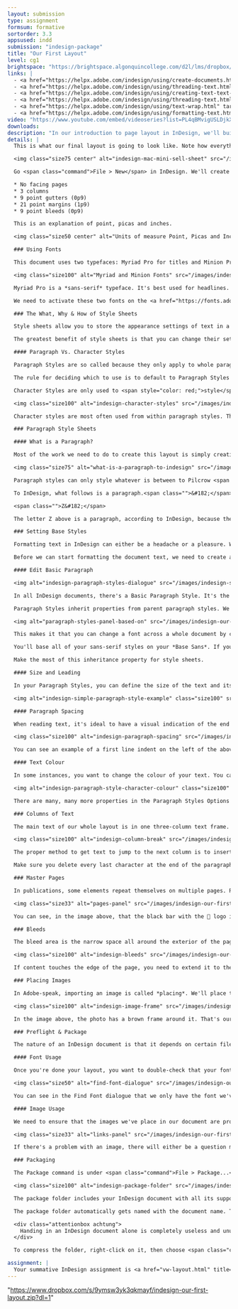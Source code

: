 ```yaml
---
layout: submission
type: assignment
formsum: formative
sortorder: 3.3
appsused: indd
submission: "indesign-package"
title: "Our First Layout"
level: cg1
brightspace: "https://brightspace.algonquincollege.com/d2l/lms/dropbox/user/folder_submit_files.d2l?db=157210&grpid=0&isprv=&bp=0&ou=193284"
links: |
  - <a href="https://helpx.adobe.com/indesign/using/create-documents.html" target="_blank" title="Adobe: Create Documents">Adobe: Create Documents</a>
  - <a href="https://helpx.adobe.com/indesign/using/threading-text.html" target="_blank" title="Adobe: Threading Text Frames">Adobe: Threading Text Frames</a>
  - <a href="https://helpx.adobe.com/indesign/using/creating-text-text-frames.html" target="_blank" title="Create Text Frames">Create Text Frames</a>
  - <a href="https://helpx.adobe.com/indesign/using/threading-text.html" target="_blank" title="Threading Text">Adobe: Threading Text</a>
  - <a href="https://helpx.adobe.com/indesign/using/text-wrap.html" target="_blank" title="Adobe: Text Wrap">Adobe: Text Wrap</a>
  - <a href="https://helpx.adobe.com/indesign/using/formatting-text.html#use_quick_apply" target="_blank">Adobe: Quick Apply</a>
video: "https://www.youtube.com/embed/videoseries?list=PL4qBMvigUSLDjkXfBZub8komrk3Bj3RyO"
downloads:
description: "In our introduction to page layout in InDesign, we'll build a single page layout promoting Apple's Mac Mini desktop computer."
details: |
  This is what our final layout is going to look like. Note how everything in the layout lines up with grid we've established in the document setup.

  <img class="size75 center" alt="indesign-mac-mini-sell-sheet" src="/images/indesign-our-first-layout/indesign-mac-mini-sell-sheet.jpg">

  Go <span class="command">File > New</span> in InDesign. We'll create a single-page document with:

  * No facing pages
  * 3 columns
  * 9 point gutters (0p9)
  * 21 point margins (1p9)
  * 9 point bleeds (0p9)

  This is an explanation of point, picas and inches.

  <img class="size50 center" alt="Units of measure Point, Picas and Inches" src="/images/svg/picas-points-and-inches.svg">

  ### Using Fonts

  This document uses two typefaces: Myriad Pro for titles and Minion Pro for body copy.

  <img class="size100" alt="Myriad and Minion Fonts" src="/images/indesign-our-first-layout/indesign-fonts-myriad-minion.svg">

  Myriad Pro is a *sans-serif* typeface. It's best used for headlines. Minion Pro is a *serif* typeface. It's great for body copy. This is a good general rule: sans-serif fonts for titles and serif fonts for long lengths of text.

  We need to activate these two fonts on the <a href="https://fonts.adobe.com/" target="_blank" title="Adobe Fonts web site">Adobe Fonts web site</a>. You'll need to be logged in with your Adobe ID.

  ### The What, Why & How of Style Sheets

  Style sheets allow you to store the appearance settings of text in a central location called either a paragraph style or a character style.

  The greatest benefit of style sheets is that you can change their settings, then all the text that has that style applied changes automatically. The beauty of this is the speed that changes can be made. Also, the lack of manual, one-off edits makes for fewer user-errors and omissions.

  #### Paragraph Vs. Character Styles

  Paragraph Styles are so called because they only apply to whole paragraphs of text. You cannot make one word *italic* with a Paragraph Style. That's what Character Styles are for.

  The rule for deciding which to use is to default to Paragraph Styles until they can't do what you want them to. Never use Character Styles unless you're styling letters *within* a paragraph. Otherwise, forget they exist.

  Character Styles are only used to <span style="color: red;">style</span> elements <span style="color: red;">within</span> a block, not the whole block itself.

  <img class="size100" alt="indesign-character-styles" src="/images/indesign-our-first-layout/indesign-character-styles.jpg">

  Character styles are most often used from within paragraph styles. These are called nested styles. Character styles may be nested in different ways. There are InDesign's actual Nested Styles, there are Grep Styles and others. We use these because applying Character Styles manually is very tedious.

  ### Paragraph Style Sheets

  #### What is a Paragraph?

  Most of the work we need to do to create this layout is simply creating paragraph styles, then applying them to the text.

  <img class="size75" alt="what-is-a-paragraph-to-indesign" src="/images/indesign-our-first-layout/indesign-what-is-a-paragraph.jpg">

  Paragraph styles can only style whatever is between to Pilcrow <span class="">&#182;</span> characters.

  To InDesign, what follows is a paragraph.<span class="">&#182;</span>

  <span class="">Z&#182;</span>

  The letter Z above is a paragraph, according to InDesign, because there's a Pilcrow before and after it.

  ### Setting Base Styles

  Formatting text in InDesign can either be a headache or a pleasure. We'll give you the tools you need to make styling text quick and error-free.

  Before we can start formatting the document text, we need to create a few *base* paragraph styles.

  #### Edit Basic Paragraph

  <img alt="indesign-paragraph-styles-dialogue" src="/images/indesign-style-sheets/indesign-paragraph-styles-dialogue.jpg" class="size100">

  In all InDesign documents, there's a Basic Paragraph Style. It's the default stylesheet that applies to all text as it's brought into InDesign. It's a good idea to change its font and size to the size of your planned Body Copy style.

  Paragraph Styles inherit properties from parent paragraph styles. We're going to create underlying serif and sans-serif styles. Each will have only minimal styling, including the font selection and not much else. The base serif style is the Basic Paragraph Style. We'll create a new stylesheet for the *Base Sans*.

  <img alt="paragraph-styles-panel-based-on" src="/images/indesign-our-first-layout/paragraph-styles-panel-based-on.jpg" class="size33">

  This makes it that you can change a font across a whole document by changing only this one stylesheet. As an example. If all of your titles are styled in Myriad Pro. 

  You'll base all of your sans-serif styles on your *Base Sans*. If your client (or your teacher) then asks you to change all titles to a different font, you only need to change the *Base Sans*. Because all others have it as a parent, they'll all change.

  Make the most of this inheritance property for style sheets.

  #### Size and Leading

  In your Paragraph Styles, you can define the size of the text and its leading. These settings are found in *Basic Character Formats* in your stylesheet's settings. If you're just starting out, it's a good idea to leave the leading to *Auto*. This establishes a 120% value. So 10 point type will have a 12 point leading.

  <img alt="indesign-simple-paragraph-style-example" class="size100" src="/images/indesign-style-sheets/indesign-simple-paragraph-style-example.jpg">

  #### Paragraph Spacing

  When reading text, it's ideal to have a visual indication of the end of a paragraph and the start of the next. This is either achieved with a first line indent or a space after the paragraph — never both.

  <img class="size100" alt="indesign-paragraph-spacing" src="/images/indesign-our-first-layout/indesign-paragraph-spacing.jpg">

  You can see an example of a first line indent on the left of the above image. On the right, there's a space after the paragraph. Choose one of the two treatments, not both. In this specific case, we'll create space after paragraphs in our style sheet.

  #### Text Colour

  In some instances, you want to change the colour of your text. You can do this in a stylesheet, along with all the other properties. It's found under the *Character Colour* pane in your stylesheets settings.

  <img alt="indesign-paragraph-style-character-colour" class="size100" src="/images/indesign-style-sheets/indesign-paragraph-style-character-colour.jpg">

  There are many, many more properties in the Paragraph Styles Options dialogue. We'll explore most of them over time.

  ### Columns of Text

  The main text of our whole layout is in one three-column text frame.

  <img class="size100" alt="indesign-column-break" src="/images/indesign-our-first-layout/indesign-column-break.jpg">

  The proper method to get text to jump to the next column is to insert a column break. You can do this with a right-click or by typing <span class="command">Enter</span>, not <span class="command">Return</span>.

  Make sure you delete every last character at the end of the paragraph the <span style="color: #0096FF;">&#8744;</span> glyph needs to be the last glyph in the column, right after the period glyph.

  ### Master Pages

  In publications, some elements repeat themselves on multiple pages. Rather than manually placing items on each page of your document, we place them on master pages.

  <img class="size33" alt="pages-panel" src="/images/indesign-our-first-layout/indesign-pages-panel.jpg">

  You can see, in the image above, that the black bar with the  logo is on the Master Page. You can also see the letter A at the top of the document page. That means A-Master is applied to the document page. Anything on A-Master will appear on page one.

  ### Bleeds

  The bleed area is the narrow space all around the exterior of the pages ending at the red line. It's extra space to prevent unsightly white area in case of inaccurate cutting by the printer. It's generally one eighth of an inch. That's 0.125" or 9 points.

  <img class="size100" alt="indesign-bleeds" src="/images/indesign-our-first-layout/indesign-bleeds.jpg">

  If content touches the edge of the page, you need to extend it to the bleed line. Be precise with positioning at the bleed. Go no further.

  ### Placing Images

  In Adobe-speak, importing an image is called *placing*. We'll place the image of the Mac Mini on the page. When you place an image, it's always inside a frame.

  <img class="size100" alt="indesign-image-frame" src="/images/indesign-our-first-layout/indesign-image-frame.jpg">

  In the image above, the photo has a brown frame around it. That's our Photoshop file. The blue box is the InDesign frame. <a href="raster-image-fundamentals.html" title="See more about placing images here">See more about placing images here</a>.

  ### Preflight & Package

  The nature of an InDesign document is that it depends on certain files being present on your computer or online. These inlclude photos, graphics and fonts. If these aren't present, the document won't display properly. An image may not appear at all. A font may be substituted for another, changing the look of your design.

  #### Font Usage

  Once you're done your layout, you want to double-check that your font and image usage is correct. Let's check fonts first. Go <span class="command">Type > Find Font...</span>. A dialogue opens which shows you which fonts have been used in your document.

  <img class="size50" alt="find-font-dialogue" src="/images/indesign-our-first-layout/indesign-find-font-dialogue.jpg">

  You can see in the Find Font dialogue that we only have the font we've actually used in our document.

  #### Image Usage

  We need to ensure that the images we've place in our document are properly linked to our file. To do so, we can check our Links panel. Go <span class="command">Window > Links</span>. This panel has a list of each object we've placed on our pages. It also displays the properties of those images and graphics.

  <img class="size33" alt="links-panel" src="/images/indesign-our-first-layout/indesign-links-panel.jpg">

  If there's a problem with an image, there will either be a question mark or an exclamation mark next to it in the Links Panel. A qestion mark means that the image has been edited since you placed it in InDesign. An exclamation mark means InDesign doesn't know where the image is on our computer.

  ### Packaging

  The Package command is under <span class="command">File > Package...</span>. The packaging process gathers all files related to an InDesign document, then copies them into a new folder. This folder has your self-contained project in it, which you an hand off to a printer for production.

  <img class="size100" alt="indesign-package-folder" src="/images/indesign-our-first-layout/indesign-package-folder.jpg">

  The package folder includes your InDesign document with all its support files — images and fonts. It can include a PDF of layout. You can also produce an IDML file which is your layout file, openable in older versions of InDesign.

  The package folder automatically gets named with the document name. The whole folder is what you need to zip-compress to submit.

  <div class="attentionbox achtung">
    Handing in an InDesign document alone is completely useless and unusable. Doing so is handing in an incomplete project. You will earn a grade of 0 (F).
  </div>

  To compress the folder, right-click on it, then choose <span class="command">Compress...</span> Submit that zip file.

assignment: |
  Your summative InDesign assignment is <a href="vw-layout.html" title="Your summative InDesign assignment." target="_blank">on the next page</a>.
---
```

"https://www.dropbox.com/s/9ymsw3yk3qkmayf/indesign-our-first-layout.zip?dl=1"
